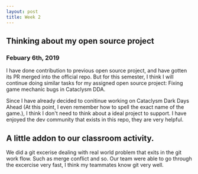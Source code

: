 ```yaml
---
layout: post
title: Week 2
---
```



## Thinking about my open source project
### Febuary 6th, 2019

I have done contribution to previous open source project, and have gotten its PR merged into the official repo. But for this semester, I think I will continue doing similar tasks for my assigned open source project: Fixing game mechanic bugs in Cataclysm DDA. 

Since I have already decided to conitinue working on Cataclysm Dark Days Ahead (At this point, I even remember how to spell the exact name of the game.), I think I don't need to think about a ideal project to support. I have enjoyed the dev community that exists in this repo, they are very helpful. 

## A little addon to our classroom activity.

We did a git excerise dealing with real world problem that exits in the git work flow. Such as merge conflict and so. Our team were able to go through the excercise very fast, I think my teammates know git very well.